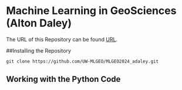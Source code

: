 # Machine Learning in GeoSciences (Alton Daley)


The URL of this Repository can be found [URL](https://github.com/UW-MLGEO/MLGEO2024_adaley).

##Installing the Repository
```
git clone https://github.com/UW-MLGEO/MLGEO2024_adaley.git
```

## Working with the Python Code
